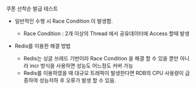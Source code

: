 쿠폰 선착순 발급 테스트

* 일반적인 수행 시 Race Condition 이 발생함.
   * Race Condition : 2개 이상의 Thread 에서 공유데이터에 Access 할때 발생

* Redis를 이용한 해결 방법
   * Redis는 싱글 쓰레드 기반이라 Race Condition 을 해결 할 수 있을 뿐만 아니라 incr 방식을 사용하면 성능도 어느정도 커버 가능
   * Redis를 이용하였을 때 대규모 트래픽이 발생한다면 RDB의 CPU 사용량이 급증하여 성능저하 후 오류가 발생 할 수 있음. 